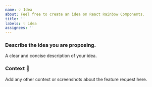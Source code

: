 ```yaml
---
name: 💡 Idea
about: Feel free to create an idea on React Rainbow Components.
title: ''
labels: 💡 idea
assignees: ''
---
```


<!--- Provide a general summary of the idea in the Title above -->

<!--
    Thank you very much for contributing to React Rainbow components by creating an issue! ❤️
-->

### Describe the idea you are proposing.
A clear and concise description of your idea.

### Context 🔦
Add any other context or screenshots about the feature request here.
